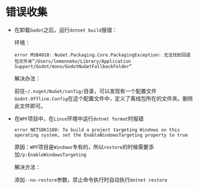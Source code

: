 # 错误收集








- 在卸载`Godot`之后，运行`dotnet build`报错：
	<p id="jjE9fJf2Q7C6cHa7SJ8HdF">
	
	环境：
	
	</p>
	<p id="t1AnGLV8rVaKwmKugRu33W">
	
	```text
	error MSB4018: NuGet.Packaging.Core.PackagingException: 无法找到回退包文件夹“/Users/lemonneko/Library/Application Support/Godot/mono/GodotNuGetFallbackFolder”
	```
	
	
	</p>
	<p id="dzgbeKRViS11pzXWPxCpkN">
	
	解决办法：
	
	</p>
	<p id="dSUEWewigTVC3a7MX97vXF">
	
	前往`~/.nuget/NuGet/config/`目录，可以发现有一个配置文件`Godot.Offline.Config`在这个配置文件中，定义了离线包所在的文件夹。删除此文件即可。
	
	</p>










- 在`WPF`项目中，在`Linux`环境中运行`dotnet format`时报错
	<p id="kDrJt8qoZCRvZfjYGfBQyB">
	
	```text
	error NETSDK1100: To build a project targeting Windows on this operating system, set the EnableWindowsTargeting property to true
	```
	
	
	</p>
	<p id="gHVpgy4v2WfhcrXYM22v4Q">
	
	原因：`WPF`项目是`Windows`专有的，所以`restore`的时候需要添加`/p:EnableWindowsTargeting`
	
	</p>
	<p id="3DasmEN1vntjVwJpd56jv4">
	
	解决方法：
	
	</p>
	<p id="vDmUPdxNgWT5wMDsST5jgT">
	
	添加`--no-restore`参数，禁止命令执行时自动执行`dotnet restore`
	
	</p>


<p id="4F3iYhGiZGb5RwXkwmVcu7">



</p>


